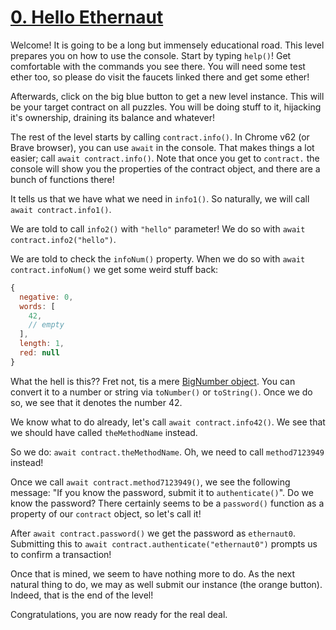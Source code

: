 # [0. Hello Ethernaut](https://ethernaut.openzeppelin.com/level/0x4E73b858fD5D7A5fc1c3455061dE52a53F35d966)

Welcome! It is going to be a long but immensely educational road. This level prepares you on how to use the console. Start by typing `help()`! Get comfortable with the commands you see there. You will need some test ether too, so please do visit the faucets linked there and get some ether!

Afterwards, click on the big blue button to get a new level instance. This will be your target contract on all puzzles. You will be doing stuff to it, hijacking it's ownership, draining its balance and whatever!

The rest of the level starts by calling `contract.info()`. In Chrome v62 (or Brave browser), you can use `await` in the console. That makes things a lot easier; call `await contract.info()`. Note that once you get to `contract.` the console will show you the properties of the contract object, and there are a bunch of functions there!

It tells us that we have what we need in `info1()`. So naturally, we will call `await contract.info1()`.

We are told to call `info2()` with `"hello"` parameter! We do so with `await contract.info2("hello")`.

We are told to check the `infoNum()` property. When we do so with `await contract.infoNum()` we get some weird stuff back:

```js
{
  negative: 0,
  words: [
    42,
    // empty
  ],
  length: 1,
  red: null
}
```

What the hell is this?? Fret not, tis a mere [BigNumber object](https://web3js.readthedocs.io/en/v1.2.11/web3-utils.html#bn). You can convert it to a number or string via `toNumber()` or `toString()`. Once we do so, we see that it denotes the number 42.

We know what to do already, let's call `await contract.info42()`. We see that we should have called `theMethodName` instead.

So we do: `await contract.theMethodName`. Oh, we need to call `method7123949` instead!

Once we call `await contract.method7123949()`, we see the following message: "If you know the password, submit it to `authenticate()`". Do we know the password? There certainly seems to be a `password()` function as a property of our `contract` object, so let's call it!

After `await contract.password()` we get the password as `ethernaut0`. Submitting this to `await contract.authenticate("ethernaut0")` prompts us to confirm a transaction!

Once that is mined, we seem to have nothing more to do. As the next natural thing to do, we may as well submit our instance (the orange button). Indeed, that is the end of the level!

Congratulations, you are now ready for the real deal.
